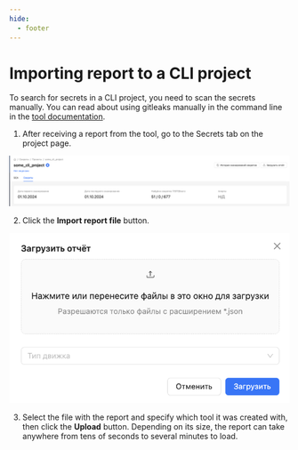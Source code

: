 ```yaml
---
hide:
  - footer
---
```

# Importing report to a CLI project

To search for secrets in a CLI project, you need to scan the secrets manually. You can read about using gitleaks manually in the command line in the [tool documentation](https://github.com/gitleaks/gitleaks?tab=readme-ov-file#usage).

1. After receiving a report from the tool, go to the Secrets tab on the project page.

![CLI Project](/assets/img/secrets/cli-project.png)

2. Click the **Import report file** button.

![CLI Upload](/assets/img/secrets/cli-upload.png)

3. Select the file with the report and specify which tool it was created with, then click the **Upload** button. Depending on its size, the report can take anywhere from tens of seconds to several minutes to load.